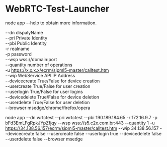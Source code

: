# WebRTC-Test-Launcher
<p>node app --help to obtain more information.</p>

--dn dispalyName <br>
--pri Private Identity <br>
--pbi Public Identity <br>
-r realname <br>
-p password <br>
--wsp wss://domain:port <br>
--quantity number of operations <br>
-u https://x.x.x.x/ecrm/sipml5-master/calltest.htm <br>
--wip WebService API IP Address <br>
--devicecreate True/False for device creation <br>
--usercreate True/False for user creation <br>
--userlogin True/False for user logins<br>
--devicedelete True/False for device deletion <br>
--userdelete True/False for user deletion  <br>
--browser msedge/chrome/firefox/opera<br>

node app --dn wrtctest --pri wrtctest --pbi 190.189.184.65 -r 172.16.9.7 -p bFd3EmLFgRpkJYpZfjqy --wsp wss://s5.c2x.com.br:443 --quantity 1 -u https://34.138.56.157/ecrm/sipml5-master/calltest.htm --wip 34.138.56.157 --devicecreate false --usercreate false --userlogin true --devicedelete false --userdelete false --browser msedge
